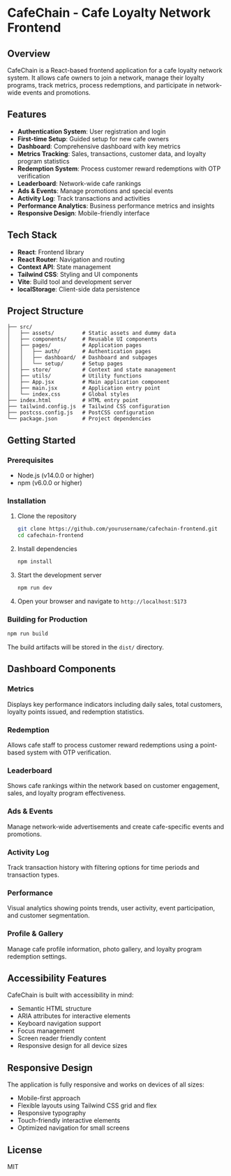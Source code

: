 # CafeChain - Cafe Loyalty Network Frontend

## Overview

CafeChain is a React-based frontend application for a cafe loyalty network system. It allows cafe owners to join a network, manage their loyalty programs, track metrics, process redemptions, and participate in network-wide events and promotions.

## Features

- **Authentication System**: User registration and login
- **First-time Setup**: Guided setup for new cafe owners
- **Dashboard**: Comprehensive dashboard with key metrics
- **Metrics Tracking**: Sales, transactions, customer data, and loyalty program statistics
- **Redemption System**: Process customer reward redemptions with OTP verification
- **Leaderboard**: Network-wide cafe rankings
- **Ads & Events**: Manage promotions and special events
- **Activity Log**: Track transactions and activities
- **Performance Analytics**: Business performance metrics and insights
- **Responsive Design**: Mobile-friendly interface

## Tech Stack

- **React**: Frontend library
- **React Router**: Navigation and routing
- **Context API**: State management
- **Tailwind CSS**: Styling and UI components
- **Vite**: Build tool and development server
- **localStorage**: Client-side data persistence

## Project Structure

```
├── src/
│   ├── assets/         # Static assets and dummy data
│   ├── components/     # Reusable UI components
│   ├── pages/          # Application pages
│   │   ├── auth/       # Authentication pages
│   │   ├── dashboard/  # Dashboard and subpages
│   │   └── setup/      # Setup pages
│   ├── store/          # Context and state management
│   ├── utils/          # Utility functions
│   ├── App.jsx         # Main application component
│   ├── main.jsx        # Application entry point
│   └── index.css       # Global styles
├── index.html          # HTML entry point
├── tailwind.config.js  # Tailwind CSS configuration
├── postcss.config.js   # PostCSS configuration
└── package.json        # Project dependencies
```

## Getting Started

### Prerequisites

- Node.js (v14.0.0 or higher)
- npm (v6.0.0 or higher)

### Installation

1. Clone the repository
   ```bash
   git clone https://github.com/yourusername/cafechain-frontend.git
   cd cafechain-frontend
   ```

2. Install dependencies
   ```bash
   npm install
   ```

3. Start the development server
   ```bash
   npm run dev
   ```

4. Open your browser and navigate to `http://localhost:5173`

### Building for Production

```bash
npm run build
```

The build artifacts will be stored in the `dist/` directory.

## Dashboard Components

### Metrics
Displays key performance indicators including daily sales, total customers, loyalty points issued, and redemption statistics.

### Redemption
Allows cafe staff to process customer reward redemptions using a point-based system with OTP verification.

### Leaderboard
Shows cafe rankings within the network based on customer engagement, sales, and loyalty program effectiveness.

### Ads & Events
Manage network-wide advertisements and create cafe-specific events and promotions.

### Activity Log
Track transaction history with filtering options for time periods and transaction types.

### Performance
Visual analytics showing points trends, user activity, event participation, and customer segmentation.

### Profile & Gallery
Manage cafe profile information, photo gallery, and loyalty program redemption settings.

## Accessibility Features

CafeChain is built with accessibility in mind:

- Semantic HTML structure
- ARIA attributes for interactive elements
- Keyboard navigation support
- Focus management
- Screen reader friendly content
- Responsive design for all device sizes

## Responsive Design

The application is fully responsive and works on devices of all sizes:

- Mobile-first approach
- Flexible layouts using Tailwind CSS grid and flex
- Responsive typography
- Touch-friendly interactive elements
- Optimized navigation for small screens

## License

MIT